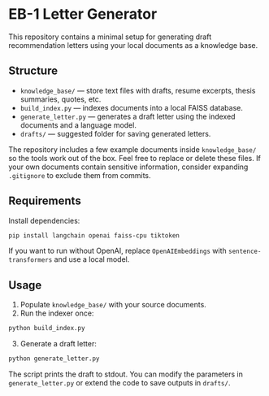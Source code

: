 # EB-1 Letter Generator

This repository contains a minimal setup for generating draft recommendation letters using your local documents as a knowledge base.

## Structure

- `knowledge_base/` — store text files with drafts, resume excerpts, thesis summaries, quotes, etc.
- `build_index.py` — indexes documents into a local FAISS database.
- `generate_letter.py` — generates a draft letter using the indexed documents and a language model.
- `drafts/` — suggested folder for saving generated letters.

The repository includes a few example documents inside `knowledge_base/` so
the tools work out of the box. Feel free to replace or delete these files.
If your own documents contain sensitive information, consider expanding
`.gitignore` to exclude them from commits.

## Requirements

Install dependencies:

```bash
pip install langchain openai faiss-cpu tiktoken
```

If you want to run without OpenAI, replace `OpenAIEmbeddings` with `sentence-transformers` and use a local model.

## Usage

1. Populate `knowledge_base/` with your source documents.
2. Run the indexer once:

```bash
python build_index.py
```

3. Generate a draft letter:

```bash
python generate_letter.py
```

The script prints the draft to stdout. You can modify the parameters in `generate_letter.py` or extend the code to save outputs in `drafts/`.
